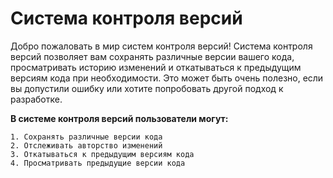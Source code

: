 # **Система контроля версий**

Добро пожаловать в мир систем контроля версий! Система контроля версий позволяет вам сохранять различные версии вашего кода, просматривать историю изменений и откатываться к предыдущим версиям кода при необходимости. Это может быть очень полезно, если вы допустили ошибку или хотите попробовать другой подход к разработке.

**В системе контроля версий пользователи могут:**
```
1. Сохранять различные версии кода
2. Отслеживать авторство изменений
3. Откатываться к предыдущим версиям кода
4. Просматривать предыдущие версии кода
```

